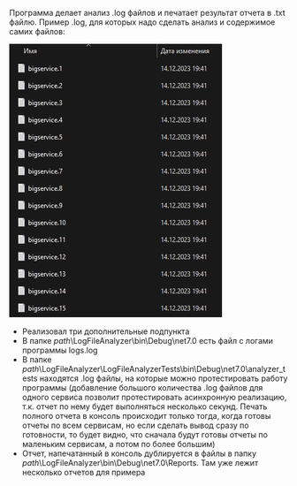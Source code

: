 Программа делает анализ .log файлов и печатает результат отчета в .txt файлю.
Пример .log, для которых надо сделать анализ и содержимое самих файлов:

![image](https://github.com/GevrMai/LogFileAnalyzer/blob/master/ImagesReadme/FileExample%20in%20directory.png)

- Реализовал три дополнительные подпункта
- В папке *path*\LogFileAnalyzer\bin\Debug\net7.0 есть файл с логами программы logs.log
- В папке *path*\LogFileAnalyzer\LogFileAnalyzerTests\bin\Debug\net7.0\analyzer_tests находятся .log файлы, на которые можно протестировать работу программы 		(добавление большого количества .log файлов для одного сервиса позволит протестировать асинхронную реализацию, т.к. отчет по нему будет выполняться 	несколько секунд. Печать полного отчета в консоль происходит только тогда, когда готовы отчеты по всем сервисам, но если сделать вывод сразу по 	готовности, то будет видно, что сначала будут готовы отчеты по маленьким сервисам, а потом по более большим)
- Отчет, напечатанный в консоль дублируется в файлы в папку *path*\LogFileAnalyzer\bin\Debug\net7.0\Reports. Там уже лежит несколько отчетов для примера
